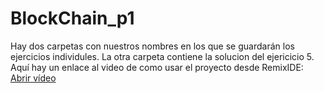 ﻿# BlockChain_p1


Hay dos carpetas con nuestros nombres en los que se guardarán los ejercicios individules. La otra carpeta contiene la solucion del ejericicio 5. Aquí hay un enlace al video de como usar el proyecto desde RemixIDE: [Abrir vídeo](https://udcgal-my.sharepoint.com/:v:/g/personal/m_pedridof_udc_es/ESxVQD5NSCxLv-gvsM4TADQBph5X-QopkGwJ73phL6-iCw?e=LBilJx&nav=eyJyZWZlcnJhbEluZm8iOnsicmVmZXJyYWxBcHAiOiJTdHJlYW1XZWJBcHAiLCJyZWZlcnJhbFZpZXciOiJTaGFyZURpYWxvZy1MaW5rIiwicmVmZXJyYWxBcHBQbGF0Zm9ybSI6IldlYiIsInJlZmVycmFsTW9kZSI6InZpZXcifX0%3D)
